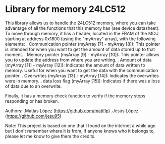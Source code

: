 # Library for memory 24LC512

This library allows us to handle the 24LC512 memory, where you can take advantage of all the functions that this memory has (see device datasheet). To move through memory, it has a header, located in the FRAM of the MCU starting at address 0x1800 (using the "myArray" array), with the following elements:
. Communication pointer (myArray [7] - myArray [8]): This pointer is intended for when you want to get the amount of data stored up to that moment.
. Memory pointer (myArray [9] - myArray [10]): This pointer allows you to update the address from where you are writing.
. Amount of data (myArray [11] - myArray [12]): Indicates the amount of data written to memory. Useful for when you want to get the data with the communication pointer.
. Overwrites (myArray [13] - myArray [14]): Indicates the overwrites were in memory.
. data loss flag (myArray [15]): Indicates if there was a loss of data due to an overwrite.

Finally, it has a memory check function to verify if the memory stops responding or has broken.

Authors:
.Matías López (https://github.com/matiflp)
.Jesús López (https://github.com/jesu95)

Note: This project is based on one that I found on the internet a while ago but I don't remember where it is from, if anyone knows who it belongs to, please let me know to give them the credits.

